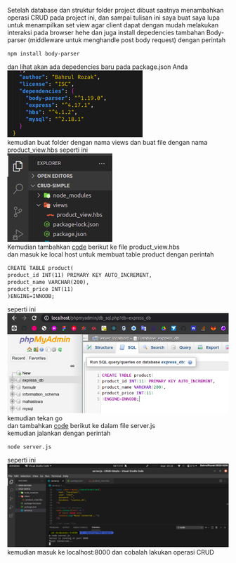 Setelah database dan struktur folder project dibuat saatnya menambahkan operasi CRUD pada project ini, dan sampai tulisan ini saya buat saya lupa untuk menampilkan set view agar client dapat dengan mudah melakukan interaksi pada browser hehe dan juga install depedencies tambahan Body-parser (middleware untuk menghandle post body request) dengan perintah
```
npm install body-parser
```
dan lihat akan ada depedencies baru pada package.json Anda <br>
![](https://github.com/Bahrul-Rozak/Belajar-Node-JS/blob/main/08_CRUD_Operation/image/depedencies.png) <br>
kemudian buat folder dengan nama views dan buat file dengan nama product_view.hbs seperti ini <br>
![](https://github.com/Bahrul-Rozak/Belajar-Node-JS/blob/main/08_CRUD_Operation/image/folder.png)<br>
Kemudian tambahkan [code](https://github.com/Bahrul-Rozak/Belajar-Node-JS/blob/main/08_CRUD_Operation/source-code/views/product_view.hbs) berikut ke file product_view.hbs <br>
dan masuk ke local host untuk membuat table product dengan perintah 
```
CREATE TABLE product(
product_id INT(11) PRIMARY KEY AUTO_INCREMENT,
product_name VARCHAR(200),
product_price INT(11) 
)ENGINE=INNODB;
```
seperti ini <br>
![](https://github.com/Bahrul-Rozak/Belajar-Node-JS/blob/main/08_CRUD_Operation/image/localhost.png)<br>
kemudian tekan go <br>
dan tambahkan [code](https://github.com/Bahrul-Rozak/Belajar-Node-JS/blob/main/08_CRUD_Operation/source-code/server.js) berikut ke dalam file server.js <br>
kemudian jalankan dengan perintah 
```
node server.js
```
seperti ini <br>
![](https://github.com/Bahrul-Rozak/Belajar-Node-JS/blob/main/08_CRUD_Operation/image/run.png)
kemudian masuk ke localhost:8000 dan cobalah lakukan operasi CRUD



